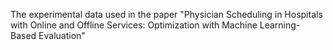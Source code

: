 The experimental data used in the paper "Physician Scheduling in Hospitals with Online and Offline Services: Optimization with Machine Learning-Based Evaluation"
